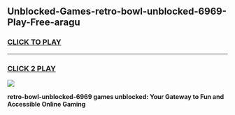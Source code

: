 
## Unblocked-Games-retro-bowl-unblocked-6969-Play-Free-aragu
<h3>
<a href="https://premium76.site?title=retro-bowl-unblocked-6969&ref=19M">CLICK TO PLAY</a></h3>
<hr>

<h3>
<a href="https://premium76.site?title=retro-bowl-unblocked-6969&ref=19M">CLICK 2 PLAY</a>
  
</h3>

<a href="https://premium76.site?title=retro-bowl-unblocked-6969&ref=19M"><img src="https://clearcache.store/games.png"></a>


**retro-bowl-unblocked-6969 games unblocked: Your Gateway to Fun and Accessible Online Gaming**
